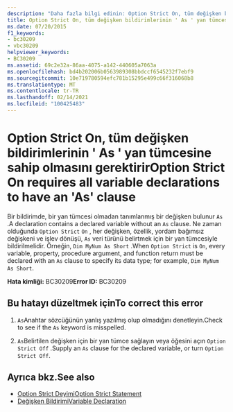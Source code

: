 ```yaml
---
description: "Daha fazla bilgi edinin: Option Strict On, tüm değişken bildirimlerinin ' As ' yan tümcesine sahip olmasını gerektirir"
title: Option Strict On, tüm değişken bildirimlerinin ' As ' yan tümcesine sahip olmasını gerektirir
ms.date: 07/20/2015
f1_keywords:
- bc30209
- vbc30209
helpviewer_keywords:
- BC30209
ms.assetid: 69c2e32a-86aa-4075-a142-440605a7063a
ms.openlocfilehash: bd4b202006b0563989308bbdccf6545232f7ebf9
ms.sourcegitcommit: 10e719780594efc781b15295e499c66f316068b8
ms.translationtype: MT
ms.contentlocale: tr-TR
ms.lasthandoff: 02/14/2021
ms.locfileid: "100425483"
---
```

# <a name="option-strict-on-requires-all-variable-declarations-to-have-an-as-clause"></a><span data-ttu-id="94213-103">Option Strict On, tüm değişken bildirimlerinin ' As ' yan tümcesine sahip olmasını gerektirir</span><span class="sxs-lookup"><span data-stu-id="94213-103">Option Strict On requires all variable declarations to have an 'As' clause</span></span>

<span data-ttu-id="94213-104">Bir bildirimde, bir yan tümcesi olmadan tanımlanmış bir değişken bulunur `As` .</span><span class="sxs-lookup"><span data-stu-id="94213-104">A declaration contains a declared variable without an `As` clause.</span></span> <span data-ttu-id="94213-105">Ne zaman olduğunda `Option Strict` `On` , her değişken, özellik, yordam bağımsız değişkeni ve işlev dönüşü, `As` veri türünü belirtmek için bir yan tümcesiyle bildirilmelidir. Örneğin, `Dim MyNum As Short` .</span><span class="sxs-lookup"><span data-stu-id="94213-105">When `Option Strict` is `On`, every variable, property, procedure argument, and function return must be declared with an `As` clause to specify its data type; for example, `Dim MyNum As Short`.</span></span>  
  
 <span data-ttu-id="94213-106">**Hata kimliği:** BC30209</span><span class="sxs-lookup"><span data-stu-id="94213-106">**Error ID:** BC30209</span></span>  
  
## <a name="to-correct-this-error"></a><span data-ttu-id="94213-107">Bu hatayı düzeltmek için</span><span class="sxs-lookup"><span data-stu-id="94213-107">To correct this error</span></span>  
  
1. <span data-ttu-id="94213-108">`As`Anahtar sözcüğünün yanlış yazılmış olup olmadığını denetleyin.</span><span class="sxs-lookup"><span data-stu-id="94213-108">Check to see if the `As` keyword is misspelled.</span></span>  
  
2. <span data-ttu-id="94213-109">`As`Belirtilen değişken için bir yan tümce sağlayın veya öğesini açın `Option Strict Off` .</span><span class="sxs-lookup"><span data-stu-id="94213-109">Supply an `As` clause for the declared variable, or turn `Option Strict Off`.</span></span>  
  
## <a name="see-also"></a><span data-ttu-id="94213-110">Ayrıca bkz.</span><span class="sxs-lookup"><span data-stu-id="94213-110">See also</span></span>

- [<span data-ttu-id="94213-111">Option Strict Deyimi</span><span class="sxs-lookup"><span data-stu-id="94213-111">Option Strict Statement</span></span>](../language-reference/statements/option-strict-statement.md)
- [<span data-ttu-id="94213-112">Değişken Bildirimi</span><span class="sxs-lookup"><span data-stu-id="94213-112">Variable Declaration</span></span>](../programming-guide/language-features/variables/variable-declaration.md)
